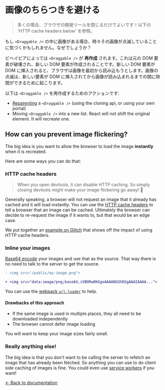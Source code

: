 # 画像のちらつきを避ける

> 多くの場合、ブラウザの開発ツールを閉じるだけでよいです！以下の 'HTTP cache headers below' を参照。

もし `<Draggable />` の中に画像がある場合、時々その画像が点滅していることに気づくかもしれません。なぜでしょうか？

ビヘイビアによっては `<Draggable />` が **再作成** されます。これは元の DOM 要素が破壊され、新しい DOM 要素が作成されることです。新しい DOM 要素が DOM に挿入されると、ブラウザは画像を最初から読み込もうとします。画像の点滅は、新しい要素が DOM に挿入されてから画像が読み込まれるまでの間に隙間ができるために起こります。

以下は `<Draggable />` を再作成するためのアクションです:

- [Reparenting](/docs/guides/reparenting.md) a `<Draggable />` (using the cloning api, or using your own portal)
- Moving `<Draggable />` into a new list. React will not shift the original element. It will recreate one.

## How can you prevent image flickering?

The big idea is you want to allow the browser to load the image **instantly** when it is recreated.

Here are some ways you can do that:

### HTTP cache headers

> When you open devtools, it can disable HTTP caching. So simply closing devtools might make your image flickering go away! 🤘

Generally speaking, a browser will not request an image that it already has cached and it will load instantly. You can use the [HTTP cache headers](https://devcenter.heroku.com/articles/increasing-application-performance-with-http-cache-headers) to tell a browser that an image can be cached. Ultimately the browser can decide to re-request the image if it wants to, but that would be an edge case.

We put together an [example on Glitch](https://glitch.com/~image-flickering) that shows off the impact of using HTTP cache headers.

### Inline your images

[Base64 encode](https://stackoverflow.com/questions/201479/what-is-base-64-encoding-used-for) your images and use that as the source. That way there is no need to talk to the server to get the source.

```diff
- <img src="/public/my-image.png">

+ <img src="data:image/png;base64,iVBORw0KGgoAAAANSUhEUgAAAIAAAA...">
```

You can use the [webpack `url-loader`](https://github.com/webpack-contrib/url-loader) to help.

#### Drawbacks of this approach

- If the same image is used in multiple places, they all need to be downloaded independently
- The browser cannot defer image loading

You will want to keep your image sizes fairly small.

### Really anything else!

The big idea is that you don't want to be calling the server to refetch an image that has already been fetched. So anything you can use to do client side caching of images is fine. You could even use [service workers](https://developers.google.com/web/ilt/pwa/caching-files-with-service-worker) if you want!

[← Back to documentation](/README.md#documentation-)
